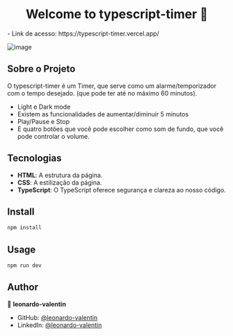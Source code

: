 <h1 align="center">Welcome to typescript-timer 👋</h1>
- Link de acesso: https://typescript-timer.vercel.app/

![image](https://github.com/leonardo-valentin/typescript-timer/assets/71048056/03daf015-4d93-4fd4-a79d-1786b5e97106)

## Sobre o Projeto
O typescript-timer é um Timer, que serve como um alarme/temporizador com o tempo desejado. (que pode ter até no máximo 60 minutos).
- Light e Dark mode
- Existem as funcionalidades de aumentar/diminuir 5 minutos
- Play/Pause e Stop
- E quatro botões que você pode escolher como som de fundo, que você pode controlar o volume.

## Tecnologias
- **HTML**: A estrutura da página.
- **CSS**: A estilização da página.
- **TypeScript**: O TypeScript oferece segurança e clareza ao nosso código.
  
## Install

```sh
npm install
```

## Usage

```sh
npm run dev
```

## Author

👤 **leonardo-valentin**

* GitHub: [@leonardo-valentin](https://github.com/leonardo-valentin)
* LinkedIn: [@leonardo-valentin](https://linkedin.com/in/leonardo-valentin)
